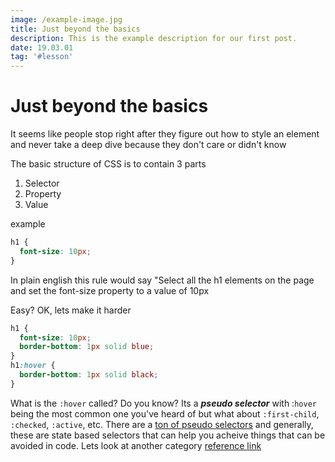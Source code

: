 ```yaml
---
image: /example-image.jpg
title: Just beyond the basics
description: This is the example description for our first post.
date: 19.03.01
tag: '#lesson'
---
```


# Just beyond the basics

It seems like people stop right after they figure out how to style an element and never take a deep dive because they don't care or didn't know

The basic structure of CSS is to contain 3 parts

1. Selector
2. Property
3. Value

example

```css
h1 {
  font-size: 10px;
}
```

In plain english this rule would say "Select all the h1 elements on the page and set the font-size property to a value of 10px

Easy? OK, lets make it harder

```css
h1 {
  font-size: 10px;
  border-bottom: 1px solid blue;
}
h1:hover {
  border-bottom: 1px solid black;
}
```

What is the `:hover` called? Do you know? Its a **_pseudo selector_** with :`hover` being the most common one you've heard of but what about `:first-child`, `:checked`, `:active`, etc. There are a [ton of pseudo selectors](https://developer.mozilla.org/en-US/docs/Learn/CSS/Introduction_to_CSS/Pseudo-classes_and_pseudo-elements) and generally, these are state based selectors that can help you acheive things that can be avoided in code. Lets look at another category [reference link](https://developer.mozilla.org/en-US/docs/Learn/CSS/Introduction_to_CSS/Pseudo-classes_and_pseudo-elements)
